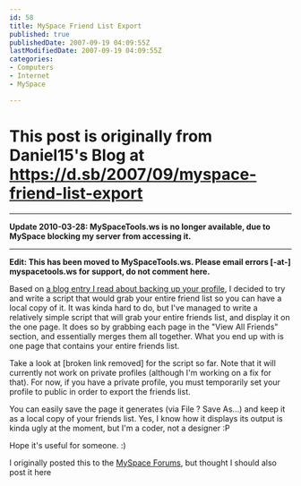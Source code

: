 ```yaml
---
id: 58
title: MySpace Friend List Export
published: true
publishedDate: 2007-09-19 04:09:55Z
lastModifiedDate: 2007-09-19 04:09:55Z
categories:
- Computers
- Internet
- MySpace

---
```


# This post is originally from Daniel15's Blog at https://d.sb/2007/09/myspace-friend-list-export

---

**Update 2010-03-28: MySpaceTools.ws is no longer available, due to MySpace blocking my server from accessing it.**

---

**Edit: This has been moved to MySpaceTools.ws. Please email errors [-at-] myspacetools.ws for support, do not comment here.**

Based on [a blog entry I read about backing up your profile](http://blog.myspace.com/index.cfm?fuseaction=blog.view&friendID=64712057&blogID=295876353), I decided to try and write a script that would grab your entire friend list so you can have a local copy of it. It was kinda hard to do, but I've managed to write a relatively simple script that will grab your entire friends list, and display it on the one page. It does so by grabbing each page in the "View All Friends" section, and essentially merges them all together. What you end up with is one page that contains your entire friends list.

Take a look at [broken link removed] for the script so far. Note that it will currently not work on private profiles (although I'm working on a fix for that). For now, if you have a private profile, you must temporarily set your profile to public in order to export the friends list.

You can easily save the page it generates (via File ? Save As...) and keep it as a local copy of your friends list. Yes, I know how it displays its output is kinda ugly at the moment, but I'm a coder, not a designer :P

Hope it's useful for someone. :)  

I originally posted this to the [MySpace Forums](http://forum.myspace.com/index.cfm?fuseaction=messageboard.viewThread&entryID=3135474&adTopicID=27&categoryID=67&IsSticky=0), but thought I should also post it here

